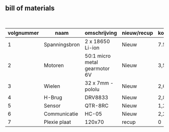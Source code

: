 ## bill of materials
<br />

|volgnummer|naam|omschrijving|nieuw/recup|kostprijs/stuk|aantal|subtotaal|
|----------|--------------|----------------|-----------|---------|------|---------|
|         1|Spanningsbron    | 2 x 18650 Li-ion |Nieuw |7.52 euro |2      |15.04|
|         2|Motoren          | 50:1 micro metal gearmotor 6V |Nieuw          |3,5       |2      | 7,00        |
|         3|Wielen    |32 x 7mm - pololu            |Nieuw           |2,62              |2      |4,64         |
|         4|H-Brug    |DRV8833            |Nieuw           |2,85             |1      |2,85         |
|         5|Sensor    |QTR-8RC            |Nieuw           |1,24              |1      |1,24         |
|         6|Communicatie    |HC-05            |Nieuw           |2,20              |1      |2,20        |
|         7|Plexie plaat    |120x70            | recup          |0              |1      | 0        |


